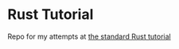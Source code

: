 # Rust Tutorial

Repo for my attempts at [the standard Rust tutorial](https://doc.rust-lang.org/book/index.html)
